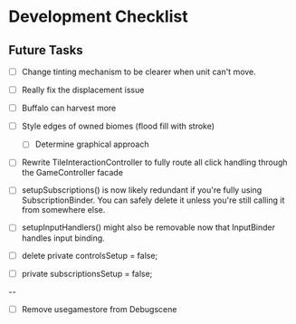 # Development Checklist

## Future Tasks

- [ ] Change tinting mechanism to be clearer when unit can't move.
- [ ] Really fix the displacement issue
- [ ] Buffalo can harvest more

- [ ] Style edges of owned biomes (flood fill with stroke)
  - [ ] Determine graphical approach

- [ ] Rewrite TileInteractionController to fully route all click handling through the GameController facade

- [ ] setupSubscriptions() is now likely redundant if you're fully using SubscriptionBinder. You can safely delete it unless you're still calling it from somewhere else.

- [ ] setupInputHandlers() might also be removable now that InputBinder handles input binding.

- [ ] delete private controlsSetup = false;
- [ ] private subscriptionsSetup = false;

--

- [ ] Remove usegamestore from Debugscene

